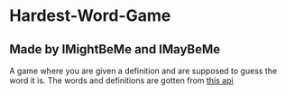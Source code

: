 # Hardest-Word-Game
## Made by IMightBeMe and IMayBeMe

A game where you are given a definition and are supposed to guess the word it is.
The words and definitions are gotten from [this api](https://random-words-api.vercel.app/word)
